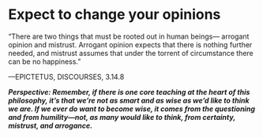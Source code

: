 # Expect to change your opinions

“There are two things that must be rooted out in human beings—
arrogant opinion and mistrust. Arrogant opinion expects that there
is nothing further needed, and mistrust assumes that under the
torrent of circumstance there can be no happiness.”

—EPICTETUS, DISCOURSES, 3.14.8

***Perspective: Remember, if there is one core teaching at the heart of this philosophy, it’s that we’re not as smart and as wise as we’d like to think we are. If we ever do want to become wise, it comes from the questioning and from humility—not, as many would like to think, from certainty, mistrust, and arrogance.***